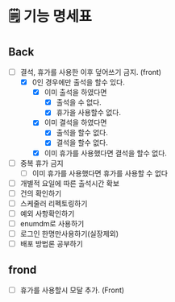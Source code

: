 # 🗒️ 기능 명세표

## Back

- [ ] 결석, 휴가를 사용한 이후 덮어쓰기 금지. (front)
  - [x] 0인 경우에만 출석을 할수 있다.
    - [x] 이미 출석을 하였다면 
      - [x] 출석을  수 없다.
      - [x] 휴가을 사용할수 없다.
    - [x] 이미 결석을 하였다면 
      - [x] 출석을 할수 없다.
      - [x] 결석을 할수 없다.
    - [x] 이미 휴가를 사용했다면 결석을 할수 없다.
- [ ] 중복 휴가 금지
  - [ ] 이미 휴가를 사용했다면 휴가를 사용할 수 없다
- [ ] 개별적 요일에 따른 출석시간 확보
- [ ] 건의 확인하기
- [ ] 스케줄러 리펙토링하기
- [ ] 예외 사항확인하기
- [ ] enumdm로 사용하기
- [ ] 로그인 한명만사용하기(실장제외)
- [ ] 배포 방법론 공부하기

## frond

- [ ] 휴가를 사용할시 모달 추가. (Front)